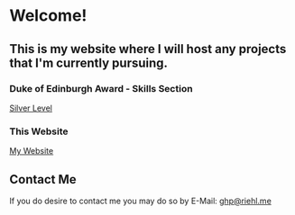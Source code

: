 # **Welcome!**

## This is my website where I will host any projects that I'm currently pursuing.

### Duke of Edinburgh Award - Skills Section
[Silver Level](DofE-python-edu "Silver Level")

### This Website
[My Website](https://www.youtube.com/watch?v=dQw4w9WgXcQ)

## Contact Me
If you do desire to contact me you may do so by E-Mail: [ghp@riehl.me](mailto:ghp@riehl.me)
